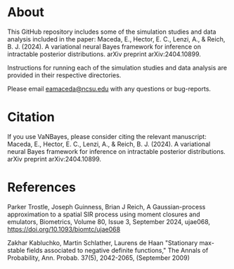 # About

This GitHub repository includes some of the simulation studies and data analysis included in the paper: Maceda, E., Hector, E. C., Lenzi, A., & Reich, B. J. (2024). A variational neural Bayes framework for inference on intractable posterior distributions. arXiv preprint arXiv:2404.10899.

Instructions for running each of the simulation studies and data analysis are provided in their respective directories.

Please email eamaceda@ncsu.edu with any questions or bug-reports.

# Citation

If you use VaNBayes, please consider citing the relevant manuscript: Maceda, E., Hector, E. C., Lenzi, A., & Reich, B. J. (2024). A variational neural Bayes framework for inference on intractable posterior distributions. arXiv preprint arXiv:2404.10899.

# References


Parker Trostle, Joseph Guinness, Brian J Reich, A Gaussian-process approximation to a spatial SIR process using moment closures and emulators, Biometrics, Volume 80, Issue 3, September 2024, ujae068, https://doi.org/10.1093/biomtc/ujae068

Zakhar Kabluchko, Martin Schlather, Laurens de Haan "Stationary max-stable fields associated to negative definite functions," The Annals of Probability, Ann. Probab. 37(5), 2042-2065, (September 2009)
